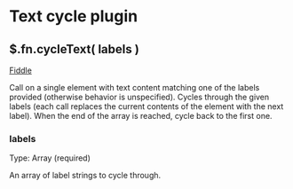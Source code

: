 # Text cycle plugin
## $.fn.cycleText( labels )
[Fiddle](http://jsfiddle.net/PeterChaplin/6nuMD/)

Call on a single element with text content matching one of the labels provided (otherwise behavior is unspecified).
Cycles through the given labels (each call replaces the current contents of the element with the next label).
When the end of the array is reached, cycle back to the first one.

### labels
Type: Array (required)

An array of label strings to cycle through.
